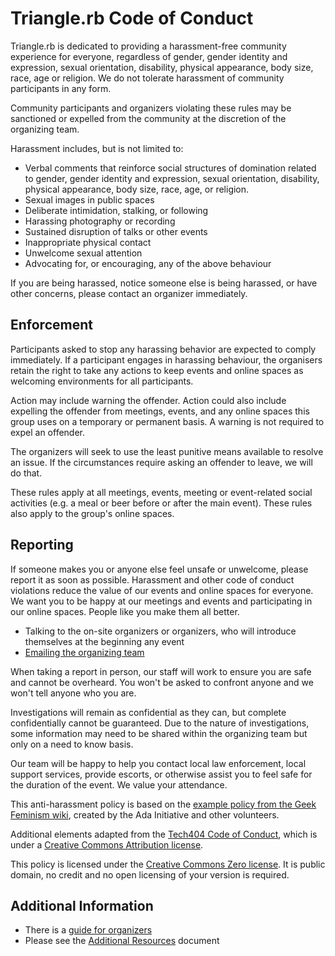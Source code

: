 # Triangle.rb Code of Conduct

Triangle.rb  is dedicated to providing a harassment-free community experience
for everyone, regardless of gender, gender identity and expression, sexual
orientation, disability, physical appearance, body size, race, age or religion.
We do not tolerate harassment of community participants in any form.

Community participants and organizers violating these rules may be sanctioned or
expelled from the community at the discretion of the organizing team.

Harassment includes, but is not limited to:

* Verbal comments that reinforce social structures of domination related to
  gender, gender identity and expression, sexual orientation, disability,
  physical appearance, body size, race, age, or religion.
* Sexual images in public spaces
* Deliberate intimidation, stalking, or following
* Harassing photography or recording
* Sustained disruption of talks or other events
* Inappropriate physical contact
* Unwelcome sexual attention
* Advocating for, or encouraging, any of the above behaviour

If you are being harassed, notice someone else is being harassed, or have other
concerns, please contact an organizer immediately.

## Enforcement

Participants asked to stop any harassing behavior are expected to comply
immediately. If a participant engages in harassing behaviour, the organisers
retain the right to take any actions to keep events and online spaces as
welcoming environments for all participants.

Action may include warning the offender. Action could also include expelling the
offender from meetings, events, and any online spaces this group uses on a
temporary or permanent basis. A warning is not required to expel an offender.

The organizers will seek to use the least punitive means available to resolve an
issue. If the circumstances require asking an offender to leave, we will do
that.

These rules apply at all meetings, events, meeting or event-related social
activities (e.g. a meal or beer before or after the main event). These rules
also apply to the group's online spaces.

## Reporting

If someone makes you or anyone else feel unsafe or unwelcome, please report it
as soon as possible. Harassment and other code of conduct violations reduce the
value of our events and online spaces for everyone. We want you to be happy at
our meetings and events and participating in our online spaces. People like you
make them all better.

* Talking to the on-site organizers or organizers, who will introduce themselves
  at the beginning any event
* [Emailing the organizing team](mailto:trianglerb-organizers@googlegroups.com)

When taking a report in person, our staff will work to ensure you are safe and
cannot be overheard. You won't be asked to confront anyone and we won't tell
anyone who you are.

Investigations will remain as confidential as they can, but complete
confidentially cannot be guaranteed. Due to the nature of investigations, some
information may need to be shared within the organizing team but only on a need
to know basis.

Our team will be happy to help you contact local law enforcement, local support
services, provide escorts, or otherwise assist you to feel safe for the duration
of the event. We value your attendance.

This anti-harassment policy is based on the [example policy from the Geek
Feminism wiki][more], created by the Ada Initiative and other volunteers.

Additional elements adapted from the [Tech404 Code of Conduct][404coc], which is
under a [Creative Commons Attribution license][cc-by].

This policy is licensed under the [Creative Commons Zero license][cc0].  It is
public domain, no credit and no open licensing of your version is required.

## Additional Information

* There is a [guide for organizers][organizers]
* Please see the [Additional Resources][add-rec] document

[organizers]: conduct-organizers.md
[more]: http://geekfeminism.wikia.com/wiki/Conference_anti-harassment
[404coc]: https://github.com/tech404/CoC
[cc-by]: http://creativecommons.org/licenses/by/3.0/deed.en_US
[cc0]: http://creativecommons.org/publicdomain/zero/1.0/
[add-rec]: conduct-resources.md
